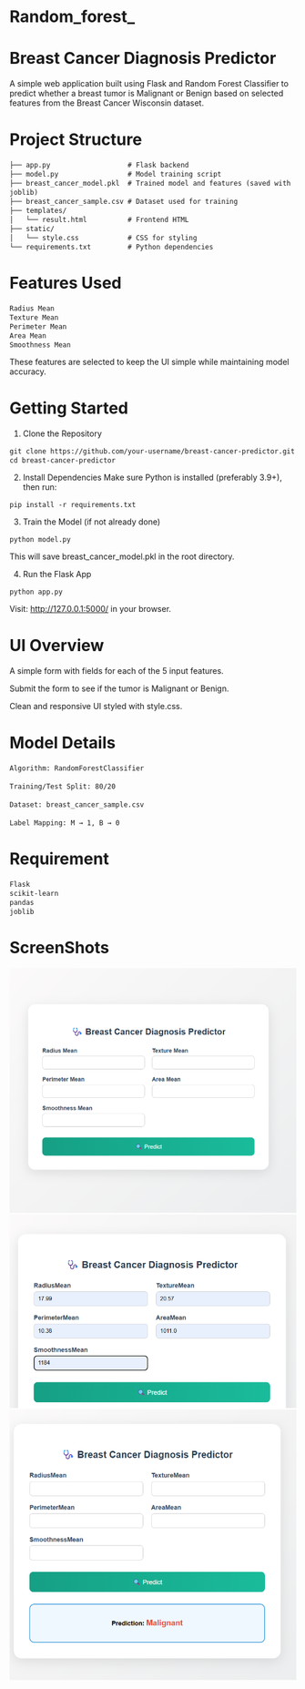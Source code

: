 # Random_forest_
# Breast Cancer Diagnosis Predictor
A simple web application built using Flask and Random Forest Classifier to predict whether a breast tumor is Malignant or Benign based on selected features from the Breast Cancer Wisconsin dataset.

# Project Structure
```
├── app.py                   # Flask backend
├── model.py                 # Model training script
├── breast_cancer_model.pkl  # Trained model and features (saved with joblib)
├── breast_cancer_sample.csv # Dataset used for training
├── templates/
│   └── result.html          # Frontend HTML
├── static/
│   └── style.css            # CSS for styling
└── requirements.txt         # Python dependencies
```
# Features Used
```
Radius Mean
Texture Mean
Perimeter Mean
Area Mean
Smoothness Mean
```
These features are selected to keep the UI simple while maintaining model accuracy.

# Getting Started

1. Clone the Repository
```
git clone https://github.com/your-username/breast-cancer-predictor.git
cd breast-cancer-predictor
```
2. Install Dependencies
Make sure Python is installed (preferably 3.9+), then run:
```
pip install -r requirements.txt
```
3. Train the Model (if not already done)
```
python model.py
```
This will save breast_cancer_model.pkl in the root directory.

4. Run the Flask App
```
python app.py
```
Visit: http://127.0.0.1:5000/ in your browser.

# UI Overview
A simple form with fields for each of the 5 input features.

Submit the form to see if the tumor is Malignant or Benign.

Clean and responsive UI styled with style.css.

#  Model Details
```
Algorithm: RandomForestClassifier

Training/Test Split: 80/20

Dataset: breast_cancer_sample.csv

Label Mapping: M → 1, B → 0
```
# Requirement
```
Flask
scikit-learn
pandas
joblib
```
# ScreenShots
![alt text](<Screenshot 2025-08-03 114150.png>)
![alt text](<Screenshot 2025-08-03 114522.png>)
![alt text](<Screenshot 2025-08-03 114503.png>)

